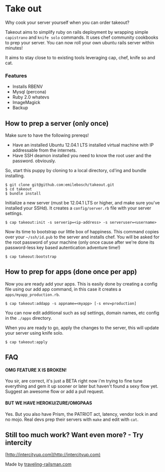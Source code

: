 # Take out

Why cook your server yourself when you can order takeout?

Takeout aims to simplify ruby on rails deployment by wrapping simple ``capistrano`` and ``knife solo`` commands. It uses chef community cookbooks to prep your server. You can now roll your own ubuntu rails server within minutes!

It aims to stay close to to existing tools leveraging cap, chef, knife so and cat.

### Features

- Installs RBENV
- Mysql (percona)
- Ruby 2.0 whatevs
- ImageMagick
- Backup

## How to prep a server (only once)

Make sure to have the following prereqs!

- Have an installed Ubuntu 12.04.1 LTS installed virtual machine with IP addressable from the internets.
- Have SSH deamon installed you need to know the root user and the password. obviously.

So, start this puppy by cloning to a local directory, cd'ing and bundle installing.

```
$ git clone git@github.com:emilebosch/takeout.git
$ cd takeout
$ bundle install
```

Initialize a new server (must be 12.04.1 LTS or higher, and make sure you've installed your SSHd). It creates a ``config/server.rb`` file with  your server settings.

```
$ cap takeout:init -s serverip=<ip-address> -s serveruser=<username>
```

Now its time to bootstrap our little box of happiness. This command copies over your ``~/ssh/id.pub`` to the server and installs chef. You will be asked for the root password of your machine (only once cause after we're done its password-less key based autentication adventure time!)

```
$ cap takeout:bootstrap
```

## How to prep for apps (done once per app)

Now you are ready add your apps. This is easily done by creating a config file using our add app command, in this case it creates a `apps/myapp_production.rb`.

```
$ cap takeout:addapp -s appname=<myapp> [-s env=production]
```

You can now edit additional such as sql settings, domain names, etc config in the `./apps` directory.

When you are ready to go, apply the changes to the server, this will update your server using knife solo.

```
$ cap takeout:apply
```

## FAQ

#### OMG FEATURE X IS BROKEN!

You sir, are correct, it's just a BETA right now i'm trying to fine tune everything and gem it up sooner or later but haven't found a sexy flow yet. Suggest an awesome flow or add a pull request.

#### BUT WE HAVE HEROKU/ZURE/OMGPAAS

Yes. But you also have Prism, the PATRIOT act, latency, vendor lock in and no mojo. Real devs prep their servers with `make` and edit with ``cat``.

## Still too much work? Want even more? - Try intercity

[http://intercityup.com](http://intercityup.com)

Made by [traveling-railsman.com](http://traveling-railsman.com)